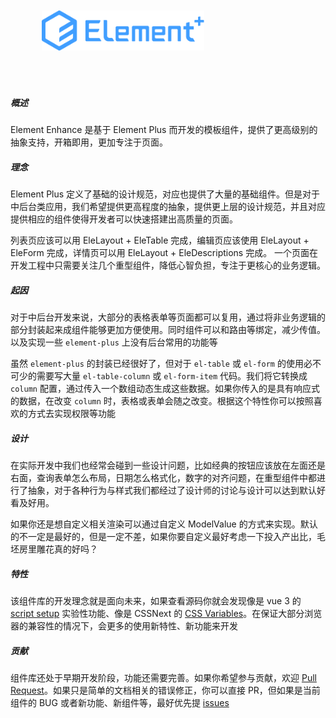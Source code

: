 <img src="../../../src/assets/logo.svg" style="width:260px;margin:50px" />

##### 概述

Element Enhance 是基于 Element Plus 而开发的模板组件，提供了更高级别的抽象支持，开箱即用，更加专注于页面。

##### 理念

Element Plus 定义了基础的设计规范，对应也提供了大量的基础组件。但是对于中后台类应用，我们希望提供更高程度的抽象，提供更上层的设计规范，并且对应提供相应的组件使得开发者可以快速搭建出高质量的页面。

列表页应该可以用 EleLayout + EleTable 完成，编辑页应该使用 EleLayout + EleForm 完成，详情页可以用 EleLayout + EleDescriptions 完成。 一个页面在开发工程中只需要关注几个重型组件，降低心智负担，专注于更核心的业务逻辑。

##### 起因

对于中后台开发来说，大部分的表格表单等页面都可以复用，通过将非业务逻辑的部分封装起来成组件能够更加方便使用。同时组件可以和路由等绑定，减少传值。以及实现一些 `element-plus` 上没有后台常用的功能等

虽然 `element-plus` 的封装已经很好了，但对于 `el-table` 或 `el-form` 的使用必不可少的需要写大量 `el-table-column` 或 `el-form-item` 代码。我们将它转换成 `column` 配置，通过传入一个数组动态生成这些数据。如果你传入的是具有响应式的数据，在改变 `column` 时，表格或表单会随之改变。根据这个特性你可以按照喜欢的方式去实现权限等功能

##### 设计

在实际开发中我们也经常会碰到一些设计问题，比如经典的按钮应该放在左面还是右面，查询表单怎么布局，日期怎么格式化，数字的对齐问题，在重型组件中都进行了抽象，对于各种行为与样式我们都经过了设计师的讨论与设计可以达到默认好看及好用。

如果你还是想自定义相关渲染可以通过自定义 ModelValue 的方式来实现。默认的不一定是最好的，但是一定不差，如果你要自定义最好考虑一下投入产出比，毛坯房里雕花真的好吗？

##### 特性

该组件库的开发理念就是面向未来，如果查看源码你就会发现像是 vue 3 的 [script setup](https://github.com/vuejs/rfcs/pull/227.) 实验性功能、像是 CSSNext 的 [CSS Variables](https://developer.mozilla.org/en-US/docs/Web/CSS/--*)。在保证大部分浏览器的兼容性的情况下，会更多的使用新特性、新功能来开发

##### 贡献

组件库还处于早期开发阶段，功能还需要完善。如果你希望参与贡献，欢迎 [Pull Request](https://github.com/Jmysy/element-enhance/pulls)。如果只是简单的文档相关的错误修正，你可以直接 PR，但如果是当前组件的 BUG 或者新功能、新组件等，最好优先提 [issues](https://github.com/Jmysy/element-enhance/issues)
